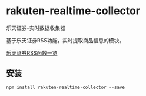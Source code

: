 # rakuten-realtime-collector

乐天证券-实时数据收集器

基于乐天证券RSS功能，实时提取商品信息的模块。

[乐天证券RSS函数一览](https://www.rakuten-sec.co.jp/MarketSpeed/onLineHelp/msman1_11_6.html)

## 安装

```js
npm install rakuten-realtime-collector --save
```
